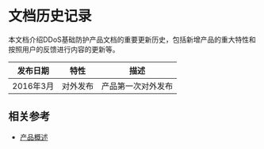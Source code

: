 # 文档历史记录

本文档介绍DDoS基础防护产品文档的重要更新历史，包括新增产品的重大特性和按照用户的反馈进行内容的更新等。

|发布日期|特性|描述|
|-|-|-|
|2016年3月|对外发布|产品第一次对外发布|

## 相关参考

- [产品概述](https://github.com/jdcloudcom/cn/blob/edit/documentation/Cloud-Security/Basic-Anti-DDoS/Introduction/What-Is-Basic-Anti-DDoS.md)
